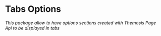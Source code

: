 Tabs Options
==================
*This package allow to have options sections created with Themosis Page Api to be displayed in tabs*